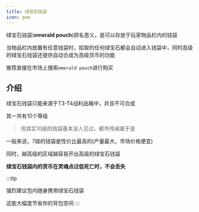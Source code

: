 ```yaml
---
title: 绿宝石钱袋
icon: gem
---
```


绿宝石钱袋(**emerald pouch**)顾名思义，是可以存放于玩家物品栏内的钱袋

当物品栏内放置有任意钱袋时，拾取的任何绿宝石都会自动进入钱袋中，同时高级的绿宝石钱袋还提供自动合成为高级货币的功能

推荐直接在市场上搜索`emerald pouch`进行购买

## 介绍

绿宝石钱袋只能来源于T3-T4战利品箱中，并且不可合成

其一共有10个等级

>但其实10级的钱袋基本没人见过，都市传闻属于是

一般来说，7级的钱袋是性价比最高的(产量最大，市场价格便宜)

同时，越高级的区域越容易开出高级的绿宝石钱袋

**绿宝石钱袋内的货币在灵魂点过低死亡时，不会丢失**

:::tip

强烈建议包内随身携带绿宝石钱袋

这能大幅度节省你的背包空间
:::

